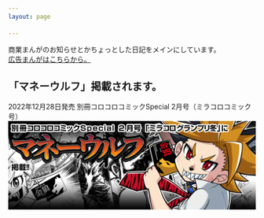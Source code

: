 ```yaml
---
layout: page

---
```

商業まんがのお知らせとかちょっとした日記をメインにしています。  
[広告まんがはこちらから。](https://admanga.rock54.net/) 

## 「マネーウルフ」掲載されます。
2022年12月28日発売 別冊コロコロコミックSpecial 2月号（ミラコロコミック号）  
[![マネーウルフ](images/news/202212_miracoro_moneywolf.jpg "マネーウルフ")](https://amzn.to/3JC0E3o)